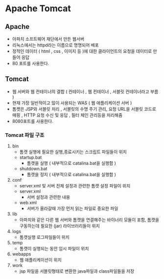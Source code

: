 # Apache Tomcat

## Apache
- 아파치 소프트웨어 재단에서 만든 웹서버
- 리눅스에서는 httpd라는 이름으로 명명되어 배포
- 정적인 데이터 ( html , css , 이미지 등 )에 대한 클라이언트의 요청을 데이터로 만들어 응답
- 80 포트를 사용한다.
 
## Tomcat
- 웹 서버와 웹 컨테이너의 결합 ( 컨테이너 , 웹 컨테이너 , 서블릿 컨테이너라고 부름 )
- 현재 가장 일반적이고 많이 사용되는 WAS ( 웹 애플리케이션 서버 )
- 톰켓은 JSP와 서블릿 처리 , 서블릿의 수명 주기 관리, 요청 URL을 서블릿 코드로 매핑 , HTTP 요청 수신 및 응답 , 필터 체인 관리등을 처리해줌
- 8080포트를 사용한다.


### Tomcat 파일 구조
1. bin
   - 톰캣 실행에 필요한 실행,종료시키는  스크립트 파일들이 위치
   - startup.bat
     - 톰캣을 실행 ( 내부적으로 catalina.bat을 실행함 )
   - shutdown.bat
     - 톰캣을 정지 ( 내부적으로 catalina.bat을 실행함 )
2. conf
   - server.xml 및 서버 전체 설정과 관련한 톰캣 설정 파일이 위치
   - server.xml
     - 서버 설정과 관련한 내용
   - web.xml
     - 서버가 올라갈때 가장 먼저 읽는 파일로 중요한 파일
3. lib
   - 아파치와 같은 다른 웹 서버와 톰캣을 연결해주는 바이너리 모듈이 포함, 톰캣을 구동하는데 필요한 (jar) 라이브러리들이 위치
4. logs
   - 톰캣실행 로그파일들이 위치
5. temp
   - 톰캣이 실행되는 동안 임시 파일이 위치
6. webapps
   - 웹 애플리케이션이 위치
7. work
   - jsp 파일을 서블릿형태로 변환한 java파일과 class파일들을 저장